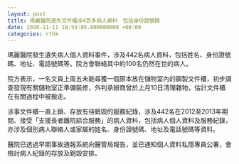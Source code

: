 ```yaml
---
layout: post
title: 瑪麗醫院遺失文件櫃涉4百多病人資料　包括身份證號碼
date: 2020-11-11 18:54:05.000000000 +08:00
categories: rthk
---
```


瑪麗醫院發生遺失病人個人資料事件，涉及442名病人資料，包括姓名、身份證號碼、地址、電話號碼等。院方會聯絡其中約100名仍然在世的病人。

院方表示，一名文員上周五未能尋獲一個原本放在儲物室內的鋼製文件櫃，初步調查發現有關儲物室正準備裝修，外判承辦商曾於上月10日清理雜物，估計文件櫃在有關過程中被搬走。

涉事文件櫃一直上鎖、存放有待銷毀的服務紀錄，涉及442名在2012至2013年期間、接受「支援長者離院綜合服務」的病人資料，包括病人個人資料及服務紀錄，亦涉及個別病人聯絡人或家屬的姓名、身份證號碼、地址及電話號碼等資料。

醫院已透過早期事故通報系統向醫管局報告，並已通知個人資料私隱專員公署，會檢討病人紀錄的存放及銷毀安排。
